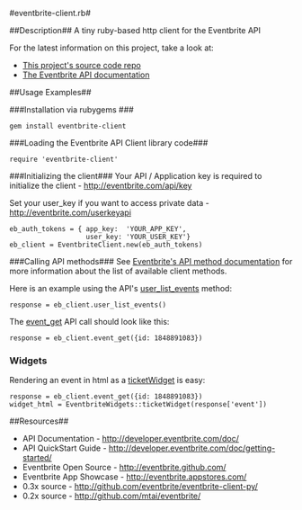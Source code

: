 #eventbrite-client.rb#

##Description##
A tiny ruby-based http client for the Eventbrite API

For the latest information on this project, take a look at:

* [This project's source code repo](http://github.com/eventbrite/eventbrite-client.rb/)
* [The Eventbrite API documentation](http://developer.eventbrite.com/doc/)

##Usage Examples##

###Installation via rubygems ###

    gem install eventbrite-client

###Loading the Eventbrite API Client library code###

    require 'eventbrite-client'

###Initializing the client###
Your API / Application key is required to initialize the client - http://eventbrite.com/api/key

Set your user_key if you want to access private data - http://eventbrite.com/userkeyapi

    eb_auth_tokens = { app_key:  'YOUR_APP_KEY',
                       user_key: 'YOUR_USER_KEY'}
    eb_client = EventbriteClient.new(eb_auth_tokens)

###Calling API methods###
See [Eventbrite's API method documentation](http://developer.eventbrite.com/doc/) for more information about the list of available client methods.

Here is an example using the API's [user_list_events](http://developer.eventbrite.com/doc/users/user_list_events/) method:

    response = eb_client.user_list_events()

The [event_get](http://developer.eventbrite.com/doc/events/event_get/) API call should look like this:

    response = eb_client.event_get({id: 1848891083})

### Widgets ###
Rendering an event in html as a [ticketWidget](http://www.eventbrite.com/t/how-to-use-ticket-widget) is easy:

    response = eb_client.event_get({id: 1848891083})
    widget_html = EventbriteWidgets::ticketWidget(response['event'])

##Resources##
* API Documentation - <http://developer.eventbrite.com/doc/>
* API QuickStart Guide - <http://developer.eventbrite.com/doc/getting-started/>
* Eventbrite Open Source - <http://eventbrite.github.com/>
* Eventbrite App Showcase - <http://eventbrite.appstores.com/>
* 0.3x source - <http://github.com/eventbrite/eventbrite-client-py/>
* 0.2x source - <http://github.com/mtai/eventbrite/>
